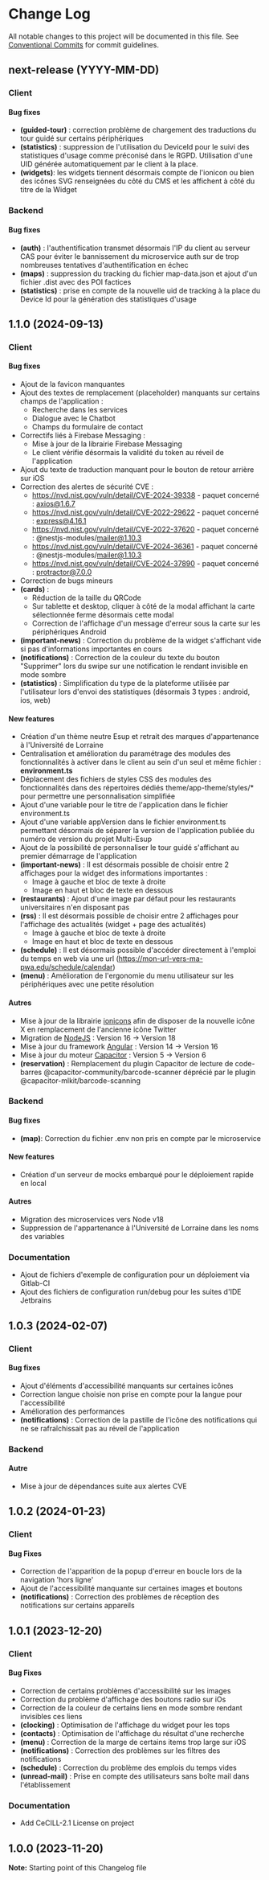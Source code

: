 # Change Log

All notable changes to this project will be documented in this file.
See [Conventional Commits](https://conventionalcommits.org) for commit guidelines.

## next-release (YYYY-MM-DD)

### Client
#### Bug fixes
* **(guided-tour)** : correction problème de chargement des traductions du tour guidé sur certains périphériques
* **(statistics)** : suppression de l'utilisation du DeviceId pour le suivi des statistiques d'usage comme préconisé dans le RGPD. Utilisation d'une UID générée automatiquement par le client à la place.
* **(widgets)**: les widgets tiennent désormais compte de l'ionicon ou bien des icônes SVG renseignées du côté du CMS et les affichent à côté du titre de la Widget

### Backend
#### Bug fixes
* **(auth)** : l'authentification transmet désormais l'IP du client au serveur CAS pour éviter le bannissement du microservice auth sur de trop nombreuses tentatives d'authentification en échec
* **(maps)** : suppression du tracking du fichier map-data.json et ajout d'un fichier .dist avec des POI factices
* **(statistics)** : prise en compte de la nouvelle uid de tracking à la place du Device Id pour la génération des statistiques d'usage

## 1.1.0 (2024-09-13)

### Client

#### Bug fixes
* Ajout de la favicon manquantes
* Ajout des textes de remplacement (placeholder) manquants sur certains champs de l'application :
  * Recherche dans les services
  * Dialogue avec le Chatbot
  * Champs du formulaire de contact
* Correctifs liés à Firebase Messaging :
  * Mise à jour de la librairie Firebase Messaging
  * Le client vérifie désormais la validité du token au réveil de l'application
* Ajout du texte de traduction manquant pour le bouton de retour arrière sur iOS
* Correction des alertes de sécurité CVE :
    * https://nvd.nist.gov/vuln/detail/CVE-2024-39338 - paquet concerné : axios@1.6.7
    * https://nvd.nist.gov/vuln/detail/CVE-2022-29622 - paquet concerné : express@4.16.1
    * https://nvd.nist.gov/vuln/detail/CVE-2022-37620 - paquet concerné : @nestjs-modules/mailer@1.10.3
    * https://nvd.nist.gov/vuln/detail/CVE-2024-36361 - paquet concerné : @nestjs-modules/mailer@1.10.3
    * https://nvd.nist.gov/vuln/detail/CVE-2024-37890 - paquet concerné : protractor@7.0.0
* Correction de bugs mineurs
* **(cards)** :
  * Réduction de la taille du QRCode
  * Sur tablette et desktop, cliquer à côté de la modal affichant la carte sélectionnée ferme désormais cette modal
  * Correction de l'affichage d'un message d'erreur sous la carte sur les périphériques Android
* **(important-news)** : Correction du problème de la widget s'affichant vide si pas d'informations importantes en cours
* **(notifications)** : Correction de la couleur du texte du bouton "Supprimer" lors du swipe sur une notification le rendant invisible en mode sombre
* **(statistics)** : Simplification du type de la plateforme utilisée par l'utilisateur lors d'envoi des statistiques (désormais 3 types : android, ios, web)

#### New features
* Création d'un thème neutre Esup et retrait des marques d'appartenance à l'Université de Lorraine
* Centralisation et amélioration du paramétrage des modules des fonctionnalités à activer dans le client au sein d'un seul et même fichier : **environment.ts**
* Déplacement des fichiers de styles CSS des modules des fonctionnalités dans des répertoires dédiés theme/app-theme/styles/* pour permettre une personnalisation simplifiée
* Ajout d'une variable pour le titre de l'application dans le fichier environment.ts
* Ajout d'une variable appVersion dans le fichier environment.ts permettant désormais de séparer la version de l'application publiée du numéro de version du projet Multi-Esup
* Ajout de la possibilité de personnaliser le tour guidé s'affichant au premier démarrage de l'application
* **(important-news)** : Il est désormais possible de choisir entre 2 affichages pour la widget des informations importantes :
  * Image à gauche et bloc de texte à droite
  * Image en haut et bloc de texte en dessous
* **(restaurants)** : Ajout d'une image par défaut pour les restaurants universitaires n'en disposant pas
* **(rss)** : Il est désormais possible de choisir entre 2 affichages pour l'affichage des actualités (widget + page des actualités)
  * Image à gauche et bloc de texte à droite
  * Image en haut et bloc de texte en dessous
* **(schedule)** : Il est désormais possible d'accéder directement à l'emploi du temps en web via une url (https://mon-url-vers-ma-pwa.edu/schedule/calendar)
* **(menu)** : Amélioration de l'ergonomie du menu utilisateur sur les périphériques avec une petite résolution

#### Autres
* Mise à jour de la librairie [ionicons](https://ionic.io/ionicons) afin de disposer de la nouvelle icône X en remplacement de l'ancienne icône Twitter
* Migration de [NodeJS](https://nodejs.org/docs/latest-v18.x/api/index.html) : Version 16 → Version 18
* Mise à jour du framework [Angular](https://v16.angular.io/docs) : Version 14 → Version 16
* Mise à jour du moteur [Capacitor](https://capacitorjs.com/docs) : Version 5 → Version 6
* **(reservation)** : Remplacement du plugin Capacitor de lecture de code-barres @capacitor-community/barcode-scanner déprécié par le plugin @capacitor-mlkit/barcode-scanning

### Backend

#### Bug fixes
* **(map)**: Correction du fichier .env non pris en compte par le microservice

#### New features
* Création d'un serveur de mocks embarqué pour le déploiement rapide en local

#### Autres
* Migration des microservices vers Node v18
* Suppression de l'appartenance à l'Université de Lorraine dans les noms des variables

### Documentation
* Ajout de fichiers d'exemple de configuration pour un déploiement via Gitlab-CI
* Ajout des fichiers de configuration run/debug pour les suites d'IDE Jetbrains

## 1.0.3 (2024-02-07)
### Client
#### Bug fixes
* Ajout d'éléments d'accessibilité manquants sur certaines icônes
* Correction langue choisie non prise en compte pour la langue pour l'accessibilité
* Amélioration des performances
* **(notifications)** : Correction de la pastille de l'icône des notifications qui ne se rafraîchissait pas au réveil de l'application
### Backend
#### Autre
* Mise à jour de dépendances suite aux alertes CVE

## 1.0.2 (2024-01-23)
### Client
#### Bug Fixes
* Correction de l'apparition de la popup d'erreur en boucle lors de la navigation 'hors ligne'
* Ajout de l'accessibilité manquante sur certaines images et boutons
* **(notifications)** : Correction des problèmes de réception des notifications sur certains appareils

## 1.0.1 (2023-12-20)
### Client
#### Bug Fixes
* Correction de certains problèmes d'accessibilité sur les images
* Correction du problème d'affichage des boutons radio sur iOs
* Correction de la couleur de certains liens en mode sombre rendant invisibles ces liens
* **(clocking)** : Optimisation de l'affichage du widget pour les tops
* **(contacts)** : Optimisation de l'affichage du résultat d'une recherche
* **(menu)** : Correction de la marge de certains items trop large sur iOS
* **(notifications)** : Correction des problèmes sur les filtres des notifications
* **(schedule)** : Correction du problème des emplois du temps vides
* **(unread-mail)** : Prise en compte des utilisateurs sans boîte mail dans l'établissement

### Documentation

* Add CeCILL-2.1 License on project

## 1.0.0 (2023-11-20)

**Note:** Starting point of this Changelog file

